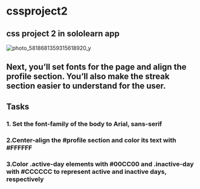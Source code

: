 # cssproject2
css project 2 in sololearn app
---------------------------------------------
![photo_5818681359315618920_y](https://github.com/user-attachments/assets/0c9bcb65-1a71-4f96-98ad-2f7f85b38b09)

 ## Next, you’ll set fonts for the page and align the profile section. You’ll also make the streak section easier to understand for the user.
## Tasks
### 1. Set the font-family of the body to Arial, sans-serif
### 2.Center-align the #profile section and color its text with #FFFFFF
### 3.Color .active-day elements with #00CC00 and .inactive-day with #CCCCCC to represent active and inactive days, respectively

